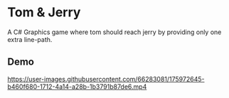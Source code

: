 # Tom & Jerry
A C# Graphics game where tom should reach jerry by providing only one extra line-path.

**Demo**
--


https://user-images.githubusercontent.com/66283081/175972645-b460f680-1712-4a14-a28b-1b3791b87de6.mp4


